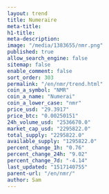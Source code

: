 ```yaml
---
layout: trend
title: Numeraire
meta-title: 
h1-title: 
meta-description: 
image: "/media/1383655/nmr.png"
published: true
allow_search_engine: false
sitemap: false
enable_comment: false
sort_order: 303
permalink: "/en/nmr/trend.html"
coin_a_symbol: "NMR"
coin_a_name: "Numerai"
coin_a_lower_case: "nmr"
price_usd: "29.3917"
price_btc: "0.00250151"
24h_volume_usd: "2536670.0"
market_cap_usd: "2295822.0"
total_supply: "2295822.0"
available_supply: "1295822.0"
percent_change_1h: "0.76"
percent_change_24h: "9.02"
percent_change_7d: "-4.14"
last_updated: "1517140755"
parent-url: "/en/nmr/"
author: Sam
---
```


